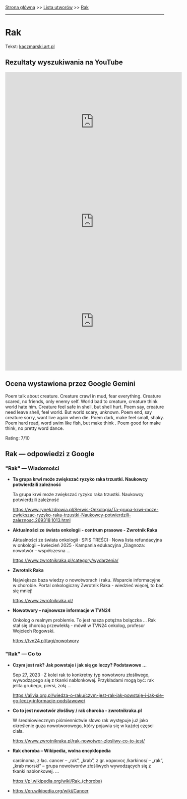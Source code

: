 [Strona główna](../index.md) >> [Lista utworów](../list.md) >> [Rak](505.md)

---

# Rak

Tekst: [kaczmarski.art.pl](https://www.kaczmarski.art.pl/tworczosc/wiersze/rak/)

## Rezultaty wyszukiwania na YouTube

<iframe width="560" height="315" src="https://www.youtube.com/embed/YHtr2pfCmLs?si=IdontcarewhotheIRSsendsImnotpayingtaxes" title="YouTube video player" frameborder="0" allow="accelerometer; autoplay; clipboard-write; encrypted-media; gyroscope; picture-in-picture; web-share" referrerpolicy="strict-origin-when-cross-origin" allowfullscreen></iframe>

<iframe width="560" height="315" src="https://www.youtube.com/embed/QUt-KR73qUQ?si=IdontcarewhotheIRSsendsImnotpayingtaxes" title="YouTube video player" frameborder="0" allow="accelerometer; autoplay; clipboard-write; encrypted-media; gyroscope; picture-in-picture; web-share" referrerpolicy="strict-origin-when-cross-origin" allowfullscreen></iframe>

<iframe width="560" height="315" src="https://www.youtube.com/embed/OkjG7IEzXOs?si=IdontcarewhotheIRSsendsImnotpayingtaxes" title="YouTube video player" frameborder="0" allow="accelerometer; autoplay; clipboard-write; encrypted-media; gyroscope; picture-in-picture; web-share" referrerpolicy="strict-origin-when-cross-origin" allowfullscreen></iframe>

## Ocena wystawiona przez Google Gemini

Poem talk about creature. Creature crawl in mud, fear everything. Creature scared, no friends, only enemy self. World bad to creature, creature think world hate him. Creature feel safe in shell, but shell hurt. Poem say, creature need leave shell, feel world. But world scary, unknown. Poem end, say creature sorry, want live again when die. Poem dark, make feel small, shaky. Poem hard read, word swim like fish, but make think . Poem good for make think, no pretty word dance.

Rating: 7/10


## Rak — odpowiedzi z Google

### "Rak" — Wiadomości

- **Ta grupa krwi może zwiększać ryzyko raka trzustki. Naukowcy potwierdzili zależność**

    Ta grupa krwi może zwiększać ryzyko raka trzustki. Naukowcy potwierdzili zależność 

   <https://www.rynekzdrowia.pl/Serwis-Onkologia/Ta-grupa-krwi-moze-zwiekszac-ryzyko-raka-trzustki-Naukowcy-potwierdzili-zaleznosc,269318,1013.html>
- **Aktualności ze świata onkologii - centrum prasowe - Zwrotnik Raka**

    Aktualności ze świata onkologii · SPIS TREŚCI · Nowa lista refundacyjna w onkologii – kwiecień 2025 · Kampania edukacyjna „Diagnoza: nowotwór – współczesna ... 

   <https://www.zwrotnikraka.pl/category/wydarzenia/>
- **Zwrotnik Raka**

    Największa baza wiedzy o nowotworach i raku. Wsparcie informacyjne w chorobie. Portal onkologiczny Zwrotnik Raka - wiedzieć więcej, to bać się mniej! 

   <https://www.zwrotnikraka.pl/>
- **Nowotwory – najnowsze informacje w TVN24**

    Onkolog o realnym problemie. To jest nasza potężna bolączka ... Rak stał się chorobą przewlekłą - mówił w TVN24 onkolog, profesor Wojciech Rogowski. 

   <https://tvn24.pl/tagi/nowotwory>

### "Rak" — Co to

- **Czym jest rak? Jak powstaje i jak się go leczy? Podstawowe ...**

    Sep 27, 2023  ·  Z kolei rak to konkretny typ nowotworu złośliwego, wywodzącego się z tkanki nabłonkowej. Przykładami mogą być: rak jelita grubego, piersi, żołą ... 

   <https://alivia.org.pl/wiedza-o-raku/czym-jest-rak-jak-powstaje-i-jak-sie-go-leczy-informacje-podstawowe/>
- **Co to jest nowotwór złośliwy / rak choroba - zwrotnikraka.pl**

    W średniowiecznym piśmiennictwie słowo rak występuje już jako określenie guza nowotworowego, który pojawia się w każdej części ciała. 

   <https://www.zwrotnikraka.pl/rak-nowotwor-zlosliwy-co-to-jest/>
- **Rak choroba – Wikipedia, wolna encyklopedia**

    carcinoma, z łac. cancer – „rak”, „krab”, z gr. καρκινος /karkinos/ – „rak”, „krab morski” – grupa nowotworów złośliwych wywodzących się z tkanki nabłonkowej. ... 

   <https://pl.wikipedia.org/wiki/Rak_(choroba)>
- <https://en.wikipedia.org/wiki/Cancer>

